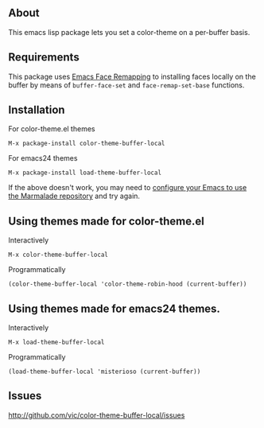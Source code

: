 ## About

This emacs lisp package lets you set a color-theme on a per-buffer basis.

## Requirements

This package uses [Emacs Face Remapping](http://www.gnu.org/software/emacs/manual/html_node/elisp/Face-Remapping.html) to installing faces locally on the buffer by means of `buffer-face-set` and `face-remap-set-base` functions.

## Installation

For color-theme.el themes
```
M-x package-install color-theme-buffer-local
```

For emacs24 themes
```
M-x package-install load-theme-buffer-local
```

If the above doesn't work, you may need to [configure your Emacs to
use the Marmalade repository](http://marmalade-repo.org/) and try
again.


## Using themes made for color-theme.el

Interactively
```
M-x color-theme-buffer-local
```

Programmatically
```
(color-theme-buffer-local 'color-theme-robin-hood (current-buffer))
```

## Using themes made for emacs24 themes.

Interactively
```
M-x load-theme-buffer-local
```

Programmatically
```
(load-theme-buffer-local 'misterioso (current-buffer))
```

## Issues

http://github.com/vic/color-theme-buffer-local/issues
